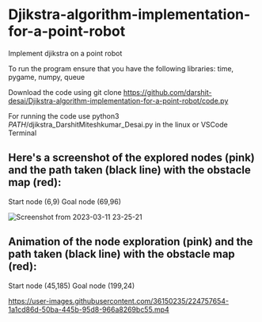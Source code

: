 # Djikstra-algorithm-implementation-for-a-point-robot
Implement djikstra on a point robot

To run the program ensure that you have the following libraries:
time, pygame, numpy, queue

Download the code using git clone https://github.com/darshit-desai/Djikstra-algorithm-implementation-for-a-point-robot/code.py

For running the code use python3 $PATH$/djikstra_DarshitMiteshkumar_Desai.py in the linux or VSCode Terminal

## Here's a screenshot of the explored nodes (pink) and the path taken (black line) with the obstacle map (red):

Start node (6,9)
Goal node (69,96)

![Screenshot from 2023-03-11 23-25-21](https://user-images.githubusercontent.com/36150235/224524313-4c375115-9ed1-42c0-9f7d-e89d6f75888b.png)

## Animation of the node exploration (pink) and the path taken (black line) with the obstacle map (red):

Start node (45,185)
Goal node (199,24)



https://user-images.githubusercontent.com/36150235/224757654-1a1cd86d-50ba-445b-95d8-966a8269bc55.mp4

